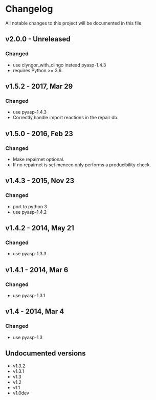# Changelog
All notable changes to this project will be documented in this file.

## v2.0.0 - Unreleased
### Changed
- use clyngor_with_clingo instead pyasp-1.4.3
- requires Python >= 3.6.

## v1.5.2 - 2017, Mar 29
### Changed
- use pyasp-1.4.3
- Correctly handle import reactions in the repair db.

## v1.5.0 - 2016, Feb 23
### Changed
- Make repairnet optional.
- If no repairnet is set meneco only performs a producibility check.

## v1.4.3 - 2015, Nov 23
### Changed
- port to python 3
- use pyasp-1.4.2

## v1.4.2 - 2014, May 21
### Changed
- use pyasp-1.3.3

## v1.4.1 - 2014, Mar 6
### Changed
- use pyasp-1.3.1

## v1.4 - 2014, Mar 4
### Changed
- use pyasp-1.3

##  Undocumented versions
- v1.3.2 	
- v1.3.1 	
- v1.3 	
- v1.2 	
- v1.1 	
- v1.0dev

